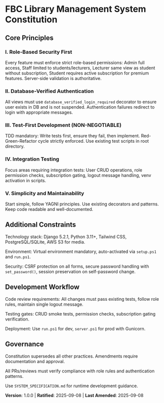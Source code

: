 # FBC Library Management System Constitution

## Core Principles

### I. Role-Based Security First

Every feature must enforce strict role-based permissions: Admin full access, Staff limited to students/lecturers, Lecturer same view as student without subscription, Student requires active subscription for premium features. Server-side validation is authoritative.

### II. Database-Verified Authentication

All views must use `database_verified_login_required` decorator to ensure user exists in DB and is not suspended. Authentication failures redirect to login with appropriate messages.

### III. Test-First Development (NON-NEGOTIABLE)

TDD mandatory: Write tests first, ensure they fail, then implement. Red-Green-Refactor cycle strictly enforced. Use existing test scripts in root directory.

### IV. Integration Testing

Focus areas requiring integration tests: User CRUD operations, role permission checks, subscription gating, logout message handling, venv activation in scripts.

### V. Simplicity and Maintainability

Start simple, follow YAGNI principles. Use existing decorators and patterns. Keep code readable and well-documented.

## Additional Constraints

Technology stack: Django 5.2.1, Python 3.11+, Tailwind CSS, PostgreSQL/SQLite, AWS S3 for media.

Environment: Virtual environment mandatory, auto-activated via `setup.ps1` and `run.ps1`.

Security: CSRF protection on all forms, secure password handling with `set_password()`, session preservation on self-password change.

## Development Workflow

Code review requirements: All changes must pass existing tests, follow role rules, maintain single logout message.

Testing gates: CRUD smoke tests, permission checks, subscription gating verification.

Deployment: Use `run.ps1` for dev, `server.ps1` for prod with Gunicorn.

## Governance

Constitution supersedes all other practices. Amendments require documentation and approval.

All PRs/reviews must verify compliance with role rules and authentication patterns.

Use `SYSTEM_SPECIFICATION.md` for runtime development guidance.

**Version**: 1.0.0 | **Ratified**: 2025-09-08 | **Last Amended**: 2025-09-08
